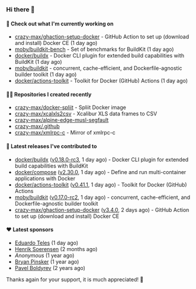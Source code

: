 ### Hi there 👋

#### 👷 Check out what I'm currently working on

- [crazy-max/ghaction-setup-docker](https://github.com/crazy-max/ghaction-setup-docker) - GitHub Action to set up (download and install) Docker CE (1 day ago)
- [moby/buildkit-bench](https://github.com/moby/buildkit-bench) - Set of benchmarks for BuildKit (1 day ago)
- [docker/buildx](https://github.com/docker/buildx) - Docker CLI plugin for extended build capabilities with BuildKit (1 day ago)
- [moby/buildkit](https://github.com/moby/buildkit) - concurrent, cache-efficient, and Dockerfile-agnostic builder toolkit (1 day ago)
- [docker/actions-toolkit](https://github.com/docker/actions-toolkit) - Toolkit for Docker (GitHub) Actions (1 day ago)

#### 👨‍💻 Repositories I created recently

- [crazy-max/docker-spliit](https://github.com/crazy-max/docker-spliit) - Spliit Docker image
- [crazy-max/xcalxls2csv](https://github.com/crazy-max/xcalxls2csv) - Xcalibur XLS data frames to CSV
- [crazy-max/alpine-edge-musl-segfault](https://github.com/crazy-max/alpine-edge-musl-segfault)
- [crazy-max/.github](https://github.com/crazy-max/.github)
- [crazy-max/xmlrpc-c](https://github.com/crazy-max/xmlrpc-c) - Mirror of xmlrpc-c

#### 🚀 Latest releases I've contributed to

- [docker/buildx](https://github.com/docker/buildx) ([v0.18.0-rc3](https://github.com/docker/buildx/releases/tag/v0.18.0-rc3), 1 day ago) - Docker CLI plugin for extended build capabilities with BuildKit
- [docker/compose](https://github.com/docker/compose) ([v2.30.0](https://github.com/docker/compose/releases/tag/v2.30.0), 1 day ago) - Define and run multi-container applications with Docker
- [docker/actions-toolkit](https://github.com/docker/actions-toolkit) ([v0.41.1](https://github.com/docker/actions-toolkit/releases/tag/v0.41.1), 1 day ago) - Toolkit for Docker (GitHub) Actions
- [moby/buildkit](https://github.com/moby/buildkit) ([v0.17.0-rc2](https://github.com/moby/buildkit/releases/tag/v0.17.0-rc2), 1 day ago) - concurrent, cache-efficient, and Dockerfile-agnostic builder toolkit
- [crazy-max/ghaction-setup-docker](https://github.com/crazy-max/ghaction-setup-docker) ([v3.4.0](https://github.com/crazy-max/ghaction-setup-docker/releases/tag/v3.4.0), 2 days ago) - GitHub Action to set up (download and install) Docker CE

#### ❤️ Latest sponsors
- [Eduardo Teles](https://github.com/eduardoteles17) (1 day ago)
- [Henrik Soerensen](https://github.com/hsoerensen) (2 months ago)
- _Anonymous_ (1 year ago)
- [Bryan Pinsker](https://github.com/BryanPinsker) (1 year ago)
- [Pavel Boldyrev](https://github.com/bpg) (2 years ago)

Thanks again for your support, it is much appreciated! 🙏
